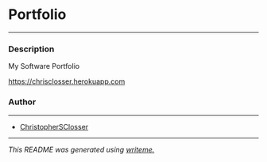 # Portfolio
---
### Description
My Software Portfolio

https://chrisclosser.herokuapp.com


### Author
---
* [ChristopherSClosser](https://github.com/ChristopherSClosser)

---

*This README was generated using [writeme.](https://github.com/chelseadole/write-me)*
